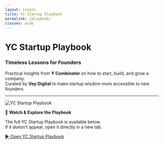 ```yaml
---
layout: single
title: YC Startup Playbook
permalink: /playbook/
classes: wide
---
```


# YC Startup Playbook

### Timeless Lessons for Founders  
Practical insights from **Y Combinator** on how to start, build, and grow a company.  
Curated by **Vey Digital** to make startup wisdom more accessible to new founders.

---

![YC Startup Playbook](https://upload.wikimedia.org/wikipedia/commons/2/24/Y_Combinator_logo.svg)

🎥 **Watch & Explore the Playbook**

The full YC Startup Playbook is available below.  
If it doesn’t appear, open it directly in a new tab.

[▶️ Open YC Startup Playbook](https://playbook.samaltman.com/)
